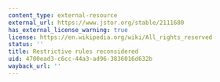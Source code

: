 ```yaml
---
content_type: external-resource
external_url: https://www.jstor.org/stable/2111680
has_external_license_warning: true
license: https://en.wikipedia.org/wiki/All_rights_reserved
status: ''
title: Restrictive rules reconsidered
uid: 4700ead3-c6cc-44a3-ad96-3836016d632b
wayback_url: ''
---
```

